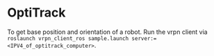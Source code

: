# OptiTrack
To get base position and orientation of a robot. Run the vrpn client via `roslaunch vrpn_client_ros sample.launch server:=<IPV4_of_optitrack_computer>`.
